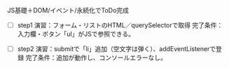 JS基礎＋DOM/イベント/永続化でToDo完成

- [ ] step1
      演習：フォーム・リストのHTML／querySelectorで取得
      完了条件：入力欄・ボタン「ul」がJSで参照できる。

- [ ] step2
      演習：submitで「li」追加（空文字は弾く）、addEventListenerで登録
      完了条件：追加が動作し、コンソールエラーなし。
